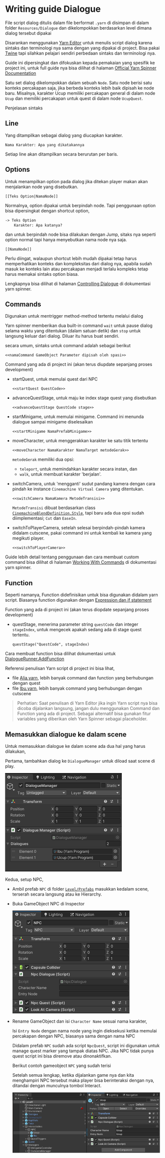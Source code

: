 # Writing guide Dialogue

File script dialog ditulis dalam file berformat `.yarn` di disimpan di dalam folder `Resources/Dialogue` dan dikelompokkan berdasarkan level dimana dialog tersebut dipakai

Disarankan menggunakan [Yarn Editor](https://github.com/YarnSpinnerTool/YarnEditor) untuk menulis script dialog karena sintaks dan terminologi nya sama dengan yang dipakai di project. Bisa pakai [Twine](https://twinery.org) tapi silahkan pelajari sendiri perbedaan sintaks dan terminologi nya.

Guide ini dipersingkat dan difokuskan kepada pemakaian yang spesifik ke project ini, untuk full guide nya bisa dilihat di halaman [Official Yarn Spinner Documentation](https://yarnspinner.dev/docs/writing/)

Satu set dialog dikelompokkan dalam sebuah `Node`. Satu node berisi satu konteks percakapan saja, jika berbeda konteks lebih baik dipisah ke node baru. Misalnya, karakter Ucup memiliki percakapan general di dalam node `Ucup` dan memiliki percakapan untuk quest di dalam node `UcupQuest`.

Penjelasan sintaks

## Line

Yang ditampilkan sebagai dialog yang diucapkan karakter.
```
Nama Karakter: Apa yang dikatakannya
```
Setiap line akan ditampilkan secara berurutan per baris.

## Options

Untuk menampilkan option pada dialog jika ditekan player makan akan menjalankan node yang disebutkan.
```
[[Teks Option|NamaNode]]
```

Normalnya, option dipakai untuk berpindah node. Tapi penggunaan option bisa dipersingkat dengan shortcut option,
```
-> Teks Option
    Karakter: Apa katanya?
```
dan untuk berpindah node bisa dilakukan dengan Jump, sitaks nya seperti option normal tapi hanya menyebutkan nama node nya saja.
```
[[NamaNode]]
```

Perlu diingat, walaupun shortcut lebih mudah dipakai tetap harus memperhatikan konteks dan kompleksitas dari dialog nya, apabila sudah masuk ke konteks lain atau percakapan menjadi terlalu kompleks tetap harus memakai sintaks option biasa.

Lengkapnya bisa dilihat di halaman [Controlling Dialogue](https://yarnspinner.dev/docs/writing/controlling/) di dokumentasi yarn spinner.


## Commands

Digunakan untuk mentrigger method-method tertentu melalui dialog

Yarn spinner memberikan dua built-in command `wait` untuk pause dialog selama waktu yang ditentukan (dalam satuan detik) dan `stop` untuk langsung keluar dari dialog. Diluar itu harus buat sendiri.

secara umum, sintaks untuk command adalah sebagai berikut
``` 
<<namaCommand GameObject Parameter dipisah oleh spasi>>
```

Command yang ada di project ini (akan terus diupdate sepanjang proses development)

- startQuest, untuk memulai quest dari NPC
  ```
  <<startQuest QuestCode>>
  ```
- advanceQuestStage, untuk maju ke index stage quest yang disebutkan
  ```
  <<advanceQuestStage QuestCode stage>>
  ```
- startMinigame, untuk memulai minigame. Command ini menunda dialogue sampai minigame diselesaikan
  ```
  <<startMinigame NamaPrefabMinigame>>
  ```
- moveCharacter, untuk menggerakkan karakter ke satu titik tertentu
  ```
  <<moveCharacter NamaKarakter NamaTarget metodeGerak>>
  ```
  `metodeGerak` memiliki dua opsi:
  - `teleport`, untuk memindahkan karakter secara instan, dan 
  - `walk`, untuk membuat karakter 'berjalan'.
- switchCamera, untuk 'mengganti' sudut pandang kamera dengan cara pindah ke instance `Cinemachine Virtual Camera` yang ditentukan.
  ```
  <<switchCamera NamaKamera MetodeTransisi>>
  ```
  `MetodeTransisi` dibuat berdasarkan class [`CinemachineBlendDefinition.Style`](https://docs.unity3d.com/Packages/com.unity.cinemachine@2.3/api/Cinemachine.CinemachineBlendDefinition.Style.html?q=cinemachineblen), tapi baru ada dua opsi sudah diimplementasi; `Cut` dan `EaseIn`.
  
- switchToPlayerCamera, setelah selesai berpindah-pindah kamera didalam cutscene, pakai command ini untuk kembali ke kamera yang megikuti player.
  ```
  <<switchToPlayerCamera>>
  ```

Guide lebih detail tentang penggunaan dan cara membuat custom command bisa dilihat di halaman [Working With Commands](https://yarnspinner.dev/docs/unity/working-with-commands/) di dokumentasi yarn spinner.

## Function

Seperti namanya, Function didefinisikan untuk bisa digunakan didalam yarn script. Biasanya function digunakan dengan [Expression dan if statement](https://yarnspinner.dev/docs/writing/expressions-and-variables/#expressions-and-if-statements)

Function yang ada di project ini (akan terus diopdate sepanjang proses development)

- questStage, menerima parameter string `questCode` dan integer `stageIndex`, untuk mengecek apakah sedang ada di stage quest tertentu.
  ```
  questStage("QuestCode", stageIndex)
  ```

Cara membuat function bisa dilihat dokumentasi untuk [DialogueRunner.AddFunction](https://yarnspinner.dev/api/yarn.unity/dialoguerunner/yarn.unity.dialoguerunner.addfunctionsystem.stringsystem.int32yarn.returningfunction/)

Referensi penulisan Yarn script di project ini bisa lihat,
- file [Alia.yarn](../Resources/Dialog/Level1/Alia.yarn), lebih banyak command dan function yang berhubungan dengan quest
- file [Ibu.yarn](../Resources/Dialog/Level1/Ibu.yarn), lebih banyak command yang berhubungan dengan cutscene

> Perhatian: Saat penulisan di Yarn Editor jika ingin Yarn script nya bisa dicoba dijalankan langsung, jangan dulu menggunakan Command dan Function yang ada di project. Sebagai alternatif bisa gunakan fitur variables yang diberikan oleh Yarn Spinner sebagai placeholder.

## Memasukkan dialogue ke dalam scene

Untuk memasukkan dialogue ke dalam scene ada dua hal yang harus dilakukan,

Pertama, tambahkan dialog ke `DialogueManager` untuk diload saat scene di play.

![Dialogue Manager Inspector](Images/howTo_dialogue_DialogueManager_filled.png)

Kedua, setup NPC,
- Ambil prefab `NPC` di folder [`Level/Prefabs`](../Level/Prefabs) masukkan kedalam scene, terserah secara langsung atau ke Hierarchy.
- Buka GameObject NPC di Inspector

  ![NPC Inspector](Images/howTo_dialogue_NPCInspector.png)

- Rename GameObject dan isi `Character Name` sesuai nama karakter,

  Isi `Entry Node` dengan nama node yang ingin dieksekusi ketika memulai percakapan dengan NPC, biasanya sama dengan nama NPC

  Didalam prefab `NPC` sudah ada script `NpcQuest`, script ini digunakan untuk manage quest marker yang tampak diatas NPC. Jika NPC tidak punya quest script ini bisa diremove atau dinonaktifkan.

  Berikut contoh gameobject `NPC` yang sudah terisi

  Setelah semua lengkap, ketika dijalankan game nya dan kita menghampiri NPC tersebut maka player bisa berinteraksi dengan nya, ditandai dengan munculnya tombol Interact.
 
  ![Contoh NPC Inspector](Images/howTo_dialogue_NPCInspector_filled.png)

